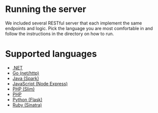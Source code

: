 # Running the server

We included several RESTful server that each implement the same endpoints and
logic.  Pick the language you are most comfortable in and follow the
instructions in the directory on how to run.

# Supported languages

* [.NET](dotnet/README.md)
* [Go (net/http)](go/README.md)
* [Java (Spark)](java/README.md)
* [JavaScript (Node Express)](node/README.md)
* [PHP (Slim)](php-slim/README.md)
* [PHP](php/README.md)
* [Python (Flask)](python/README.md)
* [Ruby (Sinatra)](ruby/README.md)
